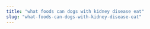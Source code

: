 ```yaml
---
title: "what foods can dogs with kidney disease eat"
slug: "what-foods-can-dogs-with-kidney-disease-eat"
---
```


